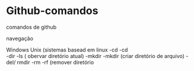 # Github-comandos
comandos de github

navegação

Windows          Unix (sistemas basead em linux
-cd             -cd     
-dir            -ls     ( obervar diretório atual)
-mkdir          -mkdir  (criar diretório de arquivo)
-del/ rmdir     -rm -rf (remover diretório
